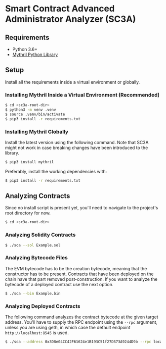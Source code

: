# Smart Contract Advanced Administrator Analyzer (SC3A)

## Requirements

- Python 3.6+
- [Mythril Python Library](https://github.com/ConsenSys/mythril)

## Setup

Install all the requirements inside a virtual environment or globally.

### Installing Mythril Inside a Virtual Environment (Recommended)

```bash
$ cd <sc3a-root-dir>
$ python3 -m venv .venv
$ source .venv/bin/activate
$ pip3 install -r requirements.txt
```

### Installing Mythril Globally

Install the latest version using the following command.
Note that SC3A might not work in case breaking changes have been introduced to the library.

```bash
$ pip3 install mythril
```

Preferably, install the working dependencies with:

```bash
$ pip3 install -r requirements.txt
```

## Analyzing Contracts

Since no install script is present yet, you'll need to navigate to the project's root directory for now.

```bash
$ cd <sc3a-root-dir>
```

### Analyzing Solidity Contracts

```bash
$ ./sca --sol Example.sol
```

### Analyzing Bytecode Files

The EVM bytecode has to be the creation bytecode, meaning that the constructor has to be present.
Contracts that have been deployed on the chain have that part removed post-construction.
If you want to analyze the bytecode of a deployed contract use the next option.

```bash
$ ./sca --bin Example.bin
```

### Analyzing Deployed Contracts

The following command analyzes the contract bytecode at the given target address.
You'll have to supply the RPC endpoint using the `--rpc` argument, unless you are using geth, in which case the default endpoint `http://localhost:8545` is used.

```bash
$ ./sca --address 0x3D8e04CC42F61624e1B193C51f27D373A9244D9b --rpc localhost:7545
```
